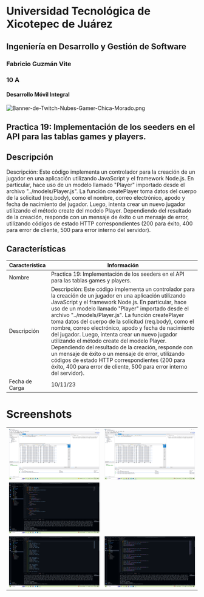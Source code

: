# Universidad Tecnológica de Xicotepec de Juárez
## Ingeniería en Desarrollo y Gestión de Software
### Fabricio Guzmán Vite
### 10 A
#### Desarrollo Móvil Integral

![Banner-de-Twitch-Nubes-Gamer-Chica-Morado.png](https://i.postimg.cc/15q3LFXF/Banner-de-Twitch-Nubes-Gamer-Chica-Morado.png)

## Practica 19: Implementación de los seeders en el API para las tablas games y players.

## Descripción
Descripción: Este código implementa un controlador para la creación de un jugador en una aplicación utilizando JavaScript y el framework Node.js. En particular, hace uso de un modelo llamado "Player" importado desde el archivo "../models/Player.js". La función createPlayer toma datos del cuerpo de la solicitud (req.body), como el nombre, correo electrónico, apodo y fecha de nacimiento del jugador. Luego, intenta crear un nuevo jugador utilizando el método create del modelo Player. Dependiendo del resultado de la creación, responde con un mensaje de éxito o un mensaje de error, utilizando códigos de estado HTTP correspondientes (200 para éxito, 400 para error de cliente, 500 para error interno del servidor).

## Características
| Característica         | Información                                                              |
|------------------------|--------------------------------------------------------------------------|
| Nombre                 | Practica 19: Implementación de los seeders en el API para las tablas games y players.                                     |
| Descripción            | Descripción: Este código implementa un controlador para la creación de un jugador en una aplicación utilizando JavaScript y el framework Node.js. En particular, hace uso de un modelo llamado "Player" importado desde el archivo "../models/Player.js". La función createPlayer toma datos del cuerpo de la solicitud (req.body), como el nombre, correo electrónico, apodo y fecha de nacimiento del jugador. Luego, intenta crear un nuevo jugador utilizando el método create del modelo Player. Dependiendo del resultado de la creación, responde con un mensaje de éxito o un mensaje de error, utilizando códigos de estado HTTP correspondientes (200 para éxito, 400 para error de cliente, 500 para error interno del servidor). |
| Fecha de Carga         | 10/11/23                                                                 |

# Screenshots

<table>
  <tr>
    <td><img src="https://github.com/FabricioFGV/DMI_PRACTICA19_180610_api_videogame/blob/main/Screenshots/Screenshot1.png" width="300"></td>
    <td><img src="https://github.com/FabricioFGV/DMI_PRACTICA19_180610_api_videogame/blob/main/Screenshots/Screenshot2.png" width="300"></td>
  </tr>
 <tr>
  <td><img src="https://github.com/FabricioFGV/DMI_PRACTICA19_180610_api_videogame/blob/main/Screenshots/Screenshot3.png" width="300"></td>
 </tr>
 <tr>
  <td><img src="https://github.com/FabricioFGV/DMI_PRACTICA19_180610_api_videogame/blob/main/Screenshots/Screenshot4.png" width="300"></td>
  <td><img src="https://github.com/FabricioFGV/DMI_PRACTICA19_180610_api_videogame/blob/main/Screenshots/Screenshot5.png" width="300"></td>
 </tr>
</table>
